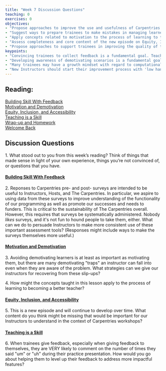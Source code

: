 ```yaml
--- 
title: "Week 7 Discussion Questions"    
teaching: 0 
exercises: 0  
objectives:
- "Propose approaches to improve the use and usefulness of Carpentries feedback surveys."
- "Suggest ways to prepare trainees to make mistakes in managing learner motivation."
- "Apply concepts related to motivation to the process of learning to teach."
- "Assess completeness and core content of the new episode on Equity, Inclusion, and Accessibility."
- "Propose approaches to support trainees in improving the quality of their feedback."
keypoints:  
- "Convincing trainees to collect feedback is a fundamental goal. Teaching them to use it is the next step."
- "Developing awareness of demotivating scenarios is a fundamental goal. Teaching trainees to cope with them is the next step."
- "Many trainees may have a growth mindset with regard to computational skills and a fixed mindset with regard to teaching skills."
- "New Instructors should start their improvement process with 'low hanging fruit' -- teaching techniques they can easily adopt. For some, this might center on presentation style while for others, it might have more to do with classroom mechanics. Focusing on one thing at a time to improve on can help people evaluate and prioritize their goals as they progress."
---
```


## Reading: 
[Building Skill With Feedback](https://carpentries.github.io/instructor-training/06-feedback.html)  
[Motivation and Demotivation](https://carpentries.github.io/instructor-training/08-motivation.html)  
[Equity, Inclusion, and Accessibility](https://carpentries.github.io/instructor-training/09-eia.html)  
[Teaching is a Skill](https://carpentries.github.io/instructor-training/11-practice-teaching.html)  
[Wrap-up and Homework](https://carpentries.github.io/instructor-training/12-homework.html)  
[Welcome Back](https://carpentries.github.io/instructor-training/13-second-welcome.html)   


## Discussion Questions

1\. What stood out to you from this week’s reading? Think of things that made sense in light of your own experience, things you’re not convinced of, or questions that you have.

#### [Building Skill With Feedback](https://carpentries.github.io/instructor-training/06-feedback.html)
2\. Reponses to Carpentries pre- and post- surveys are intended to be useful to Instructors, Hosts, and The Carpentries. In particular, we aspire to using data 
from these surveys to improve understanding of the functionality of our programming as well as promote our successes and needs to funders. 
This is critical to the sustainability of The Carpentries overall.
However, this requires that surveys be systematically administered. Nobody *likes* surveys, and it's not fun to hound people to take them, either. What can we do to 
persuade Instructors to make more consistent use of these important assessment tools? (Responses might include ways to make the surveys themselves more useful.)

#### [Motivation and Demotivation](https://carpentries.github.io/instructor-training/08-motivation.html)
3\. Avoiding demotivating learners is at least as important as motivating them, but there are many demotivating "traps" an 
instructor can fall into even when they are aware of the problem. What strategies can we give our instructors for recovering 
from these slip-ups?

4\. How might the concepts taught in this lesson apply to the process of learning to becoming a better teacher?

#### [Equity, Inclusion, and Accessibility](https://carpentries.github.io/instructor-training/09-eia.html)
5\. This is a new episode and will continue to develop over time. What content do you think might be missing that would be important for our Instructors to 
understand in the context of Carpentries workshops?

#### [Teaching is a Skill](https://carpentries.github.io/instructor-training/11-practice-teaching.html)
6\. When trainees give feedback, especially when giving feedback to themselves, they are VERY likely to comment on the number of times they said "um" or "uh" 
during their practice presentation. How would you go about helping them to level up their feedback to address more impactful features?


